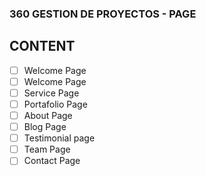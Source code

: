 ### 360 GESTION DE PROYECTOS - PAGE

## CONTENT
- [ ] Welcome Page
- [ ] Welcome Page
- [ ] Service Page
- [ ] Portafolio Page
- [ ] About Page
- [ ] Blog Page
- [ ] Testimonial page
- [ ] Team Page
- [ ] Contact Page
